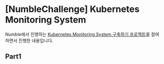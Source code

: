 # [NumbleChallenge] Kubernetes Monitoring System
Numble에서 진행하는 [Kubernetes Monitoring System 구축하기 프로젝트](https://www.numble.it/deepdive/37)를 참여하면서 진행한 내용입니다.

## Part1